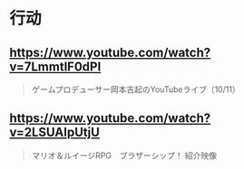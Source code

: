 # 行动

## https://www.youtube.com/watch?v=7LmmtlF0dPI

> ゲームプロデューサー岡本吉起のYouTubeライブ（10/11） 

## https://www.youtube.com/watch?v=2LSUAIpUtjU

> マリオ＆ルイージRPG　ブラザーシップ！ 紹介映像
